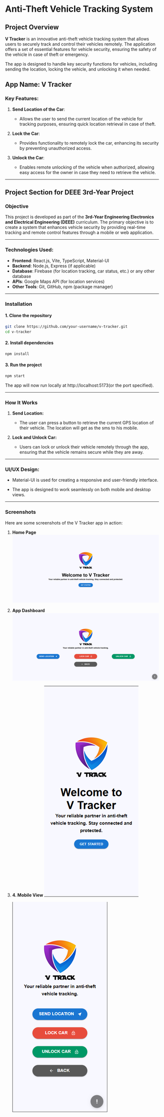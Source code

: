 # Anti-Theft Vehicle Tracking System

## Project Overview

**V Tracker** is an innovative anti-theft vehicle tracking system that allows users to securely track and control their vehicles remotely. The application offers a set of essential features for vehicle security, ensuring the safety of the vehicle in case of theft or emergency.

The app is designed to handle key security functions for vehicles, including sending the location, locking the vehicle, and unlocking it when needed.

## App Name: V Tracker

### Key Features:

1. **Send Location of the Car**:

   - Allows the user to send the current location of the vehicle for tracking purposes, ensuring quick location retrieval in case of theft.

2. **Lock the Car**:

   - Provides functionality to remotely lock the car, enhancing its security by preventing unauthorized access.

3. **Unlock the Car**:

   - Enables remote unlocking of the vehicle when authorized, allowing easy access for the owner in case they need to retrieve the vehicle.

---

## Project Section for DEEE 3rd-Year Project

### Objective

This project is developed as part of the **3rd-Year Engineering Electronics and Electrical Engineering (DEEE)** curriculum. The primary objective is to create a system that enhances vehicle security by providing real-time tracking and remote control features through a mobile or web application.

---

### Technologies Used:

- **Frontend**: React.js, Vite, TypeScript, Material-UI
- **Backend**: Node.js, Express (if applicable)
- **Database**: Firebase (for location tracking, car status, etc.) or any other database
- **APIs**: Google Maps API (for location services)
- **Other Tools**: Git, GitHub, npm (package manager)

---

### Installation

#### 1. Clone the repository

```bash
git clone https://github.com/your-username/v-tracker.git
cd v-tracker
```

#### 2. Install dependencies

```bash
npm install
```

#### 3. Run the project

```bash
npm start
```

The app will now run locally at http://localhost:5173(or the port specified).

---

### How It Works

1. **Send Location:**

   - The user can press a button to retrieve the current GPS location of their vehicle. The location will get as the sms to his mobile.

2. **Lock and Unlock Car:**

   - Users can lock or unlock their vehicle remotely through the app, ensuring that the vehicle remains secure while they are away.

---

### UI/UX Design:

- Material-UI is used for creating a responsive and user-friendly interface.

- The app is designed to work seamlessly on both mobile and desktop views.

---

### Screenshots

Here are some screenshots of the V Tracker app in action:

1. **Home Page**
   ![alt text](image.png)

2. **App Dashboard**
   ![alt text](image-1.png)

3. **4. Mobile View**
   ![alt text](image-2.png)

   ![alt text](image-3.png)
